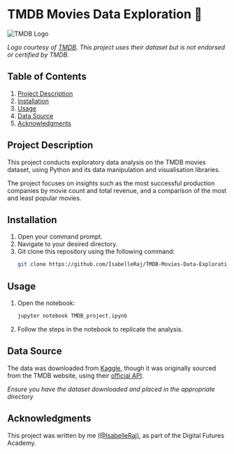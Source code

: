 # TMDB Movies Data Exploration 🎥
![TMDB Logo](https://github.com/user-attachments/assets/d28a572f-0c29-46b1-b56d-36723e002a06)

*Logo courtesy of [TMDB](https://www.themoviedb.org/). This project uses their dataset but is not endorsed or certified by TMDB.*

## Table of Contents
1. [Project Description](#project-description)
2. [Installation](#installation)
3. [Usage](#usage)
4. [Data Source](#data-source)
5. [Acknowledgments](#acknowledgement)

## Project Description
This project conducts exploratory data analysis on the TMDB movies dataset, using Python and its data manipulation and visualisation libraries. 

The project focuses on insights such as the most successful production companies by movie count and total revenue, and a comparison of the most and least popular movies. 

## Installation
1. Open your command prompt.
2. Navigate to your desired directory.
3. Git clone this repository using the following command:
   ```bash
   git clone https://github.com/IsabelleRaj/TMDB-Movies-Data-Exploration
   ```

## Usage
1. Open the notebook:
   ```bash
   jupyter notebook TMDB_project.ipynb
   ```
2. Follow the steps in the notebook to replicate the analysis.

## Data Source
The data was downloaded from [Kaggle](https://www.kaggle.com/datasets/tmdb/tmdb-movie-metadata), though it was originally sourced from the TMDB website, using their [official API](https://developer.themoviedb.org/docs/getting-started). 

*Ensure you have the dataset downloaded and placed in the appropriate directory*

## Acknowledgments
This project was written by me [(@IsabelleRaj)](https://github.com/IsabelleRaj), as part of the Digital Futures Academy. 
